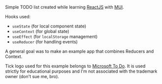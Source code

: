 Simple TODO list created while learning [ReactJS](https://reactjs.org/) with [MUI](https://mui.com/).

Hooks used:

-   `useState` (for local component state)
-   `useContext` (for global state)
-   `useEffect` (for `localStorage` management)
-   `useReducer` (for handling events)

A general goal was to make an example app that combines Reducers and Context.

Tick logo used for this example belongs to [Microsoft To Do](https://todo.microsoft.com/).
It is used strictly for educational purposes and I'm not associated with the trademark owner (don't sue me, bro).
